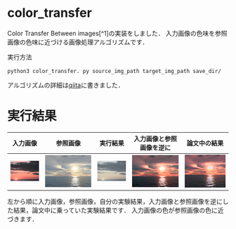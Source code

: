 # color_transfer

Color Transfer Between images[^1]の実装をしました．
入力画像の色味を参照画像の色味に近づける画像処理アルゴリズムです．

実行方法
```
python3 color_transfer. py source_img_path target_img_path save_dir/
```

アルゴリズムの詳細は[qiita][2]に書きました．

# 実行結果
|入力画像|参照画像|実行結果|入力画像と参照画像を逆に|論文中の結果|
|---|---|---|---|---|
|![参照画像](readme_images/fig2.png)|![入力画像](readme_images/fig1.png)|![逆に](readme_images/source=fig2target=fig1.png)|![入力画像と参照画像を逆に](readme_images/source=fig1target=fig2.png)|![論文中の実験結果](readme_images/reference2.png)|

左から順に入力画像，参照画像，自分の実験結果，入力画像と参照画像を逆にした結果，論文中に乗っていた実験結果です． 
入力画像の色が参照画像の色に近づきます．

[1]:https://www.cs.tau.ac.il/~turkel/imagepapers/ColorTransfer.pdf

[2]:https://qiita.com/wkiino/items/f4a8f340016951107646


